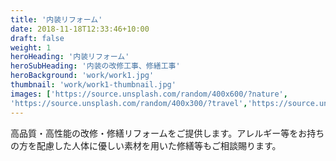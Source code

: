 ```yaml
---
title: '内装リフォーム'
date: 2018-11-18T12:33:46+10:00
draft: false
weight: 1
heroHeading: '内装リフォーム'
heroSubHeading: '内装の改修工事、修繕工事'
heroBackground: 'work/work1.jpg'
thumbnail: 'work/work1-thumbnail.jpg'
images: ['https://source.unsplash.com/random/400x600/?nature',
'https://source.unsplash.com/random/400x300/?travel','https://source.unsplash.com/random/400x300/?architecture','https://source.unsplash.com/random/400x600/?buildings','https://source.unsplash.com/random/400x300/?city','https://source.unsplash.com/random/400x600/?business']
---
```


高品質・高性能の改修・修繕リフォームをご提供します。アレルギー等をお持ちの方を配慮した人体に優しい素材を用いた修繕等もご相談賜ります。
